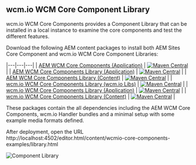 ## wcm.io WCM Core Component Library

wcm.io WCM Core Components provides a Component Library that can be installed in a local instance to examine the core components and test the different features.

Download the following AEM content packages to install both AEM Sites Core Component and wcm.io WCM Core Component Libraries:

|---|---|---|
| [AEM WCM Core Components (Application)](https://maven-badges.herokuapp.com/maven-central/com.adobe.cq/core.wcm.components.all) | [![Maven Central](https://maven-badges.herokuapp.com/maven-central/com.adobe.cq/core.wcm.components.all/badge.svg)](https://maven-badges.herokuapp.com/maven-central/com.adobe.cq/core.wcm.components.all) |
| [AEM WCM Core Components Library (Application)](https://maven-badges.herokuapp.com/maven-central/com.adobe.cq/core.wcm.components.examples.ui.apps) | [![Maven Central](https://maven-badges.herokuapp.com/maven-central/com.adobe.cq/core.wcm.components.examples.ui.apps/badge.svg)](https://maven-badges.herokuapp.com/maven-central/com.adobe.cq/core.wcm.components.examples.ui.apps) |
| [AEM WCM Core Components Library (Content)](https://maven-badges.herokuapp.com/maven-central/com.adobe.cq/core.wcm.components.examples.ui.content) | [![Maven Central](https://maven-badges.herokuapp.com/maven-central/com.adobe.cq/core.wcm.components.examples.ui.content/badge.svg)](https://maven-badges.herokuapp.com/maven-central/com.adobe.cq/core.wcm.components.examples.ui.content) |
| [wcm.io WCM Core Components Library (wcm.io Libs)](https://maven-badges.herokuapp.com/maven-central/io.wcm.samples/io.wcm.wcm.core.components.examples-libs) | [![Maven Central](https://maven-badges.herokuapp.com/maven-central/io.wcm.samples/io.wcm.wcm.core.components.examples-libs/badge.svg)](https://maven-badges.herokuapp.com/maven-central/io.wcm.samples/io.wcm.wcm.core.components.examples-libs) |
| [wcm.io WCM Core Components Library (Application)](https://maven-badges.herokuapp.com/maven-central/io.wcm.samples/io.wcm.wcm.core.components.examples) | [![Maven Central](https://maven-badges.herokuapp.com/maven-central/io.wcm.samples/io.wcm.wcm.core.components.examples/badge.svg)](https://maven-badges.herokuapp.com/maven-central/io.wcm.samples/io.wcm.wcm.core.components.examples) |
| [wcm.io WCM Core Components Library (Content)](https://maven-badges.herokuapp.com/maven-central/io.wcm.samples/io.wcm.wcm.core.components.examples-sample-content) | [![Maven Central](https://maven-badges.herokuapp.com/maven-central/io.wcm.samples/io.wcm.wcm.core.components.examples-sample-content/badge.svg)](https://maven-badges.herokuapp.com/maven-central/io.wcm.samples/io.wcm.wcm.core.components.examples-sample-content) |

These packages contain the all dependencies including the AEM WCM Core Components, wcm.io Handler bundles and a minimal setup with some example media formats defined.

After deployment, open the URL http://localhost:4502/editor.html/content/wcmio-core-components-examples/library.html

![Component Library](images/component-library.png)
